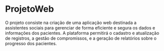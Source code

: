 # ProjetoWeb

O projeto consiste na criação de uma aplicação web destinada a assistentes sociais para gerenciar de forma eficiente e segura os dados e informações dos pacientes. A plataforma permitirá o cadastro e atualização de registros, a gestão de compromissos, e a geração de relatórios sobre o progresso dos pacientes.
